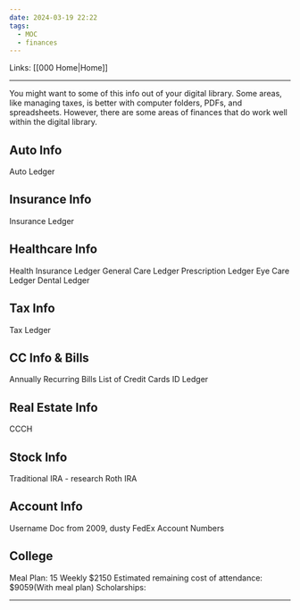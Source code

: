 ```yaml
---
date: 2024-03-19 22:22
tags:
  - MOC
  - finances
---
```

Links: [[000 Home|Home]]

---
You might want to some of this info out of your digital library. Some areas, like managing taxes, is better with computer folders, PDFs, and spreadsheets. However, there are some areas of finances that do work well within the digital library.

## Auto Info
Auto Ledger

## Insurance Info
Insurance Ledger

## Healthcare Info
Health Insurance Ledger
General Care Ledger
Prescription Ledger
Eye Care Ledger
Dental Ledger

## Tax Info
Tax Ledger

## CC Info & Bills
Annually Recurring Bills
List of Credit Cards
ID Ledger

## Real Estate Info
CCCH

## Stock Info
Traditional IRA - research
Roth IRA

## Account Info
Username Doc from 2009, dusty
FedEx Account Numbers

## College
Meal Plan: 15 Weekly $2150
Estimated remaining cost of attendance:  $9059(With meal plan)
Scholarships:

---
